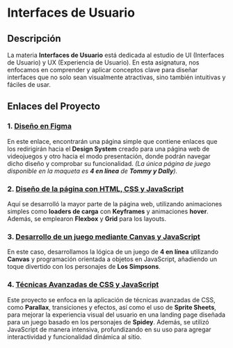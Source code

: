 # Interfaces de Usuario

## Descripción

La materia **Interfaces de Usuario** está dedicada al estudio de UI (Interfaces de Usuario) y UX (Experiencia de Usuario). En esta asignatura, nos enfocamos en comprender y aplicar conceptos clave para diseñar interfaces que no solo sean visualmente atractivas, sino también intuitivas y fáciles de usar.

## Enlaces del Proyecto

### 1. [Diseño en Figma](#)

En este enlace, encontrarán una página simple que contiene enlaces que los redirigirán hacia el **Design System** creado para una página web de videojuegos y otro hacia el modo presentación, donde podrán navegar dicho diseño y comprobar su funcionalidad. *(La única página de juego disponible en la maqueta es **4 en línea** de **Tommy y Dally**).*

### 2. [Diseño de la página con HTML, CSS y JavaScript](#)

Aquí se desarrolló la mayor parte de la página web, utilizando animaciones simples como **loaders de carga** con **Keyframes** y animaciones **hover**. Además, se emplearon **Flexbox** y **Grid** para los layouts.

### 3. [Desarrollo de un juego mediante Canvas y JavaScript](#)

En este caso, desarrollamos la lógica de un juego de **4 en línea** utilizando **Canvas** y programación orientada a objetos en JavaScript, añadiendo un toque divertido con los personajes de **Los Simpsons**.

### 4. [Técnicas Avanzadas de CSS y JavaScript](#)

Este proyecto se enfoca en la aplicación de técnicas avanzadas de CSS, como **Parallax**, transiciones y efectos, así como el uso de **Sprite Sheets**, para mejorar la experiencia visual del usuario en una landing page diseñada para un juego basado en los personajes de **Spidey**. Además, se utilizó JavaScript de manera intensiva, profundizando en su uso para agregar interactividad y funcionalidad dinámica al sitio.

